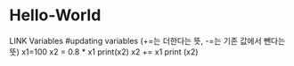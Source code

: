 # Hello-World
LINK
Variables
#updating variables (+=는 더한다는 뜻, -=는 기존 값에서 뺀다는 뜻)
x1=100
x2 = 0.8 * x1
print(x2)
x2 += x1
print (x2)
